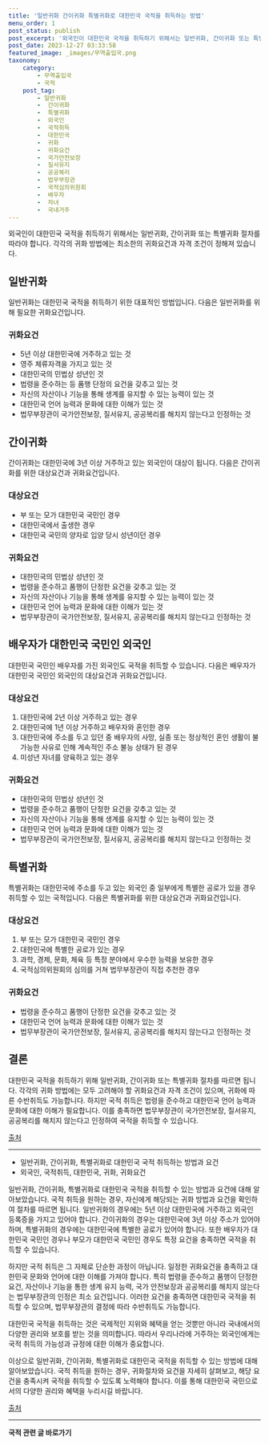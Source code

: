 ```yaml
---
title: '일반귀화 간이귀화 특별귀화로 대한민국 국적을 취득하는 방법'
menu_order: 1
post_status: publish
post_excerpt: '외국인이 대한민국 국적을 취득하기 위해서는 일반귀화, 간이귀화 또는 특별귀화 절차를 따라야 합니다. 각각의 귀화 방법에는 최소한의 귀화요건과 자격 조건이 정해져 있습니다.'
post_date: 2023-12-27 03:33:58
featured_image: _images/무역출입국.png
taxonomy:
    category:
        - 무역출입국
        - 국적
    post_tag:
        - 일반귀화
        -  간이귀화
        -  특별귀화
        -  외국인
        -  국적취득
        -  대한민국
        -  귀화
        -  귀화요건
        -  국가안전보장
        -  질서유지
        -  공공복리
        -  법무부장관
        -  국적심의위원회
        -  배우자
        -  자녀
        -  국내거주
---
```




외국인이 대한민국 국적을 취득하기 위해서는 일반귀화, 간이귀화 또는 특별귀화 절차를 따라야 합니다. 각각의 귀화 방법에는 최소한의 귀화요건과 자격 조건이 정해져 있습니다.

## 일반귀화

일반귀화는 대한민국 국적을 취득하기 위한 대표적인 방법입니다. 다음은 일반귀화를 위해 필요한 귀화요건입니다.

### 귀화요건

- 5년 이상 대한민국에 거주하고 있는 것
- 영주 체류자격을 가지고 있는 것
- 대한민국의 민법상 성년인 것
- 법령을 준수하는 등 품행 단정의 요건을 갖추고 있는 것
- 자신의 자산이나 기능을 통해 생계를 유지할 수 있는 능력이 있는 것
- 대한민국 언어 능력과 문화에 대한 이해가 있는 것
- 법무부장관이 국가안전보장, 질서유지, 공공복리를 해치지 않는다고 인정하는 것

## 간이귀화

간이귀화는 대한민국에 3년 이상 거주하고 있는 외국인이 대상이 됩니다. 다음은 간이귀화를 위한 대상요건과 귀화요건입니다.

### 대상요건

- 부 또는 모가 대한민국 국민인 경우
- 대한민국에서 출생한 경우
- 대한민국 국민의 양자로 입양 당시 성년이던 경우

### 귀화요건

- 대한민국의 민법상 성년인 것
- 법령을 준수하고 품행이 단정한 요건을 갖추고 있는 것
- 자신의 자산이나 기능을 통해 생계를 유지할 수 있는 능력이 있는 것
- 대한민국 언어 능력과 문화에 대한 이해가 있는 것
- 법무부장관이 국가안전보장, 질서유지, 공공복리를 해치지 않는다고 인정하는 것

## 배우자가 대한민국 국민인 외국인

대한민국 국민인 배우자를 가진 외국인도 국적을 취득할 수 있습니다. 다음은 배우자가 대한민국 국민인 외국인의 대상요건과 귀화요건입니다.

### 대상요건

1. 대한민국에 2년 이상 거주하고 있는 경우
2. 대한민국에 1년 이상 거주하고 배우자와 혼인한 경우
3. 대한민국에 주소를 두고 있던 중 배우자의 사망, 실종 또는 정상적인 혼인 생활이 불가능한 사유로 인해 계속적인 주소 불능 상태가 된 경우
4. 미성년 자녀를 양육하고 있는 경우

### 귀화요건

- 대한민국의 민법상 성년인 것
- 법령을 준수하고 품행이 단정한 요건을 갖추고 있는 것
- 자신의 자산이나 기능을 통해 생계를 유지할 수 있는 능력이 있는 것
- 대한민국 언어 능력과 문화에 대한 이해가 있는 것
- 법무부장관이 국가안전보장, 질서유지, 공공복리를 해치지 않는다고 인정하는 것

## 특별귀화

특별귀화는 대한민국에 주소를 두고 있는 외국인 중 일부에게 특별한 공로가 있을 경우 취득할 수 있는 국적입니다. 다음은 특별귀화를 위한 대상요건과 귀화요건입니다.

### 대상요건

1. 부 또는 모가 대한민국 국민인 경우
2. 대한민국에 특별한 공로가 있는 경우
3. 과학, 경제, 문화, 체육 등 특정 분야에서 우수한 능력을 보유한 경우
4. 국적심의위원회의 심의를 거쳐 법무부장관이 직접 추천한 경우

### 귀화요건

- 법령을 준수하고 품행이 단정한 요건을 갖추고 있는 것
- 대한민국 언어 능력과 문화에 대한 이해가 있는 것
- 법무부장관이 국가안전보장, 질서유지, 공공복리를 해치지 않는다고 인정하는 것

## 결론

대한민국 국적을 취득하기 위해 일반귀화, 간이귀화 또는 특별귀화 절차를 따르면 됩니다. 각각의 귀화 방법에는 모두 고려해야 할 귀화요건과 자격 조건이 있으며, 귀화에 따른 수반취득도 가능합니다. 하지만 국적 취득은 법령을 준수하고 대한민국 언어 능력과 문화에 대한 이해가 필요합니다. 이를 충족하면 법무부장관이 국가안전보장, 질서유지, 공공복리를 해치지 않는다고 인정하여 국적을 취득할 수 있습니다.

[출처](https://example.com/korean-citizenship)

------------------------------------


- 일반귀화, 간이귀화, 특별귀화로 대한민국 국적 취득하는 방법과 요건
- 외국인, 국적취득, 대한민국, 귀화, 귀화요건

일반귀화, 간이귀화, 특별귀화로 대한민국 국적을 취득할 수 있는 방법과 요건에 대해 알아보았습니다. 국적 취득을 원하는 경우, 자신에게 해당되는 귀화 방법과 요건을 확인하여 절차를 따르면 됩니다. 일반귀화의 경우에는 5년 이상 대한민국에 거주하고 외국인 등록증을 가지고 있어야 합니다. 간이귀화의 경우는 대한민국에 3년 이상 주소가 있어야 하며, 특별귀화의 경우에는 대한민국에 특별한 공로가 있어야 합니다. 또한 배우자가 대한민국 국민인 경우나 부모가 대한민국 국민인 경우도 특정 요건을 충족하면 국적을 취득할 수 있습니다.

하지만 국적 취득은 그 자체로 단순한 과정이 아닙니다. 일정한 귀화요건을 충족하고 대한민국 문화와 언어에 대한 이해를 가져야 합니다. 특히 법령을 준수하고 품행이 단정한 요건, 자산이나 기능을 통한 생계 유지 능력, 국가 안전보장과 공공복리를 해치지 않는다는 법무부장관의 인정은 최소 요건입니다. 이러한 요건을 충족하면 대한민국 국적을 취득할 수 있으며, 법무부장관의 결정에 따라 수반취득도 가능합니다.

대한민국 국적을 취득하는 것은 국제적인 지위와 혜택을 얻는 것뿐만 아니라 국내에서의 다양한 권리와 보호를 받는 것을 의미합니다. 따라서 우리나라에 거주하는 외국인에게는 국적 취득의 가능성과 규정에 대한 이해가 중요합니다.

이상으로 일반귀화, 간이귀화, 특별귀화로 대한민국 국적을 취득할 수 있는 방법에 대해 알아보았습니다. 국적 취득을 원하는 경우, 귀화절차와 요건을 자세히 살펴보고, 해당 요건을 충족시켜 국적을 취득할 수 있도록 노력해야 합니다. 이를 통해 대한민국 국민으로서의 다양한 권리와 혜택을 누리시길 바랍니다.

[출처](https://example.com/korean-citizenship)


<!-- wp:separator -->
<hr class="wp-block-separator has-alpha-channel-opacity"/>
<!-- /wp:separator -->

<!-- wp:group {"backgroundColor":"base","layout":{"type":"constrained"}} -->
<div class="wp-block-group has-base-background-color has-background"><!-- wp:paragraph {"align":"center","fontSize":"medium"} -->
<p class="has-text-align-center has-large-font-size"><strong>국적 관련 글 바로가기</strong></p>
<!-- /wp:paragraph -->


<!-- wp:latest-posts
{"categories":[{"id":14351,"count":19,"description":"","link":"https://uknowlaw.com/category/%ea%b5%ad%ec%a0%81/","name":"국적","slug":"국적","taxonomy":"category","parent":0,"meta":[],"_links":{"self":[{"href":"https://uknowlaw.com/wp-json/wp/v2/categories/14351"}],"collection":[{"href":"https://uknowlaw.com/wp-json/wp/v2/categories"}],"about":[{"href":"https://uknowlaw.com/wp-json/wp/v2/taxonomies/category"}],"wp:post_type":[{"href":"https://uknowlaw.com/wp-json/wp/v2/posts?categories=14351"}],"curies":[{"name":"wp","href":"https://api.w.org/{rel}","templated":true}]}}],"postsToShow":100,"excerptLength":28,"postLayout":"grid","columns":2,"featuredImageAlign":"left","featuredImageSizeSlug":"large","fontSize":"small"} /--></div>
<!-- /wp:group -->